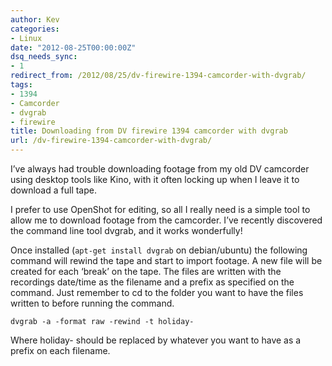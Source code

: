 ```yaml
---
author: Kev
categories:
- Linux
date: "2012-08-25T00:00:00Z"
dsq_needs_sync:
- 1
redirect_from: /2012/08/25/dv-firewire-1394-camcorder-with-dvgrab/
tags:
- 1394
- Camcorder
- dvgrab
- firewire
title: Downloading from DV firewire 1394 camcorder with dvgrab
url: /dv-firewire-1394-camcorder-with-dvgrab/
---
```

I&#8217;ve always had trouble downloading footage from my old DV camcorder using desktop tools like Kino, with it often locking up when I leave it to download a full tape.

I prefer to use OpenShot for editing, so all I really need is a simple tool to allow me to download footage from the camcorder. I&#8217;ve recently discovered the command line tool dvgrab, and it works wonderfully!<!--more-->

Once installed (`apt-get install dvgrab` on debian/ubuntu) the following command will rewind the tape and start to import footage. A new file will be created for each &#8216;break&#8217; on the tape. The files are written with the recordings date/time as the filename and a prefix as specified on the command. Just remember to cd to the folder you want to have the files written to before running the command.

`dvgrab -a -format raw -rewind -t holiday-`

Where holiday- should be replaced by whatever you want to have as a prefix on each filename.